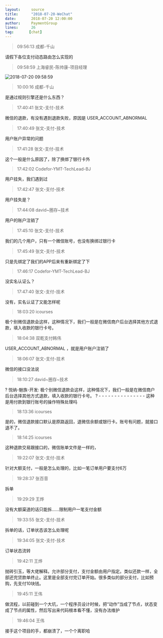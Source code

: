 ```yaml
---
layout:     source 
title:      "2018-07-20-WeChat"
date:       2018-07-20 12:00:00
author:     PaymentGroup
lines:      26 
tag:       [chat]
---
```

> 09:56:13  成都-千山  
   
请假下各位支付动态路由怎么实现的  
   
> 09:58:59  上海睿民-陈帅康-项目经理  
   
![2018-07-20 09:58:59](http://static.cocolian.cn/img/201807/20180720_095859.png) 
   
> 10:00:16  成都-千山  
   
是通过规则引擎还是什么东西？  
   
> 17:40:41  张文-支付-技术  
   
微信的退款，有没有遇到退款失败，原因是 USER_ACCOUNT_ABNORMAL   
   
> 17:40:49  张文-支付-技术  
   
用户账户异常的问题  
   
> 17:41:28  张文-支付-技术  
   
这个一般是什么原因了，除了换绑了银行卡外  
   
> 17:42:02  Codefor-YMT-TechLead-BJ  
   
用户挂失，我们遇到过  
   
> 17:42:47  张文-支付-技术  
   
用户挂失是？  
   
> 17:44:08  david~圈存~技术  
   
用户的账户注销了  
   
> 17:45:10  张文-支付-技术  
   
我们的几个用户，只有一个微信账号，也没有换绑过银行卡  
   
> 17:45:49  张文-支付-技术  
   
只是先绑定了我们的APP后来有重新绑定了下  
   
> 17:46:17  Codefor-YMT-TechLead-BJ  
   
没实名认证么？  
   
> 17:47:40  张文-支付-技术  
   
没有，实名认证了又能怎样呢  
   
> 18:03:20  icourses  
   
极个别微信退款会这样，这种情况下，我们一般是在微信商户后台选择其他方式退款，填入收款的银行卡号。  
   
> 18:04:38  双乾支付韩伟  
   
USER_ACCOUNT_ABNORMAL ，就是用户账户注销了  
   
> 18:06:07  张文-支付-技术  
   
微信的接口没法说  
   
> 18:10:27  david~圈存~技术  
   
? 悦纳-魅族-开发: 极个别微信退款会这样，这种情况下，我们一般是在微信商户后台选择其他方式退款，填入收款的银行卡号。 ? - - - - - - - - - - - - - - - 这种是用付款到银行账号的操作特殊处理吗  
   
> 18:13:36  icourses  
   
是的，微信退款接口默认是原路返回，退微信余额或银行卡。账号有问题，就接口退不了。  
   
> 18:14:25  icourses  
   
这种退款交易跟接口的，微信账单文件是一样的，  
   
> 19:22:07  张文-支付-技术  
   
针对大额支付，一般是怎么处理的，比如一笔订单用户要支付6万  
   
> 19:28:37  张百音  
   
拆单  
   
> 19:29:29  王烨  
   
没有大额渠道的话只能拆……限制用户一笔支付金额  
   
> 19:33:55  张文-支付-技术  
   
拆单的话，订单状态该怎么处理呢  
   
> 19:34:05  张文-支付-技术  
   
订单状态流转  
   
> 19:42:11  王烨  
   
抛砖引玉，等大佬解释。允许部分支付，支付金额由用户指定。类似还款一样，全部还完贷款单终止。这里是全部支付完订单开始。很多类似的部分支付，比如预购，先支付10块钱。  
   
> 19:45:11  王伟  
   
做流程，以前碰到一个大坑，一个程序员设计时候，把“动作”当成了节点，状态变成了节点的属性，然后写出来代码根本看不懂，没有办法维护  
   
> 19:46:04  王伟  
   
接手这个项目的手，都崩溃了，一个个离职哈  
   
